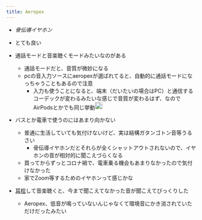 ```yaml
---
title: Aeropex
---
```


* *骨伝導イヤホン*

* とても良い

* 通話モードと音楽聴くモードみたいなのがある
  
  * 通話モードだと、音質が微妙になる
  * pcの音入力ソースにaeropexが選ばれてると、自動的に通話モードになっちゃうこともあるので注意
    * 入力も使うことになると、端末（だいたいの場合はPC）と通信するコーデックが変わるみたいな感じで音質が変わるはず、なのでAirPodsとかでも同じ挙動<img src='https://scrapbox.io/api/pages/blu3mo-public/tkgshn/icon' alt='tkgshn.icon' height="19.5"/>
* バスとか電車で使うのにはあまり向かない
  
  * 普通に生活していても気付けないけど、実は結構ガタンゴトン音等うるさい
    * 骨伝導イヤホンだとそれらが全くシャットアウトされないので、イヤホンの音が相対的に聞こえづらくなる
  * 買ってからずっとコロナ禍で、電車乗る機会もあまりなかったので気付けなかった
  * 家でZoom等するためのイヤホンって感じかな
* [耳栓](%E8%80%B3%E6%A0%93.md)して音楽聴くと、今まで聞こえてなかった音が聞こえてびっくりした
  
  * Aeropex、低音が鳴っていないんじゃなくて環境音にかき消されていただけだったみたい
